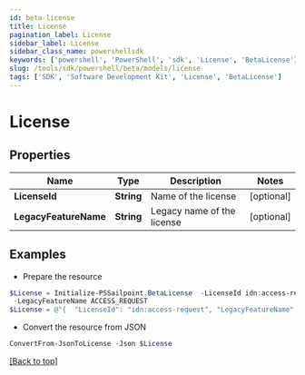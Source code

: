 ```yaml
---
id: beta-license
title: License
pagination_label: License
sidebar_label: License
sidebar_class_name: powershellsdk
keywords: ['powershell', 'PowerShell', 'sdk', 'License', 'BetaLicense'] 
slug: /tools/sdk/powershell/beta/models/license
tags: ['SDK', 'Software Development Kit', 'License', 'BetaLicense']
---
```



# License

## Properties

Name | Type | Description | Notes
------------ | ------------- | ------------- | -------------
**LicenseId** | **String** | Name of the license | [optional] 
**LegacyFeatureName** | **String** | Legacy name of the license | [optional] 

## Examples

- Prepare the resource
```powershell
$License = Initialize-PSSailpoint.BetaLicense  -LicenseId idn:access-request `
 -LegacyFeatureName ACCESS_REQUEST
$License = @"{  "LicenseId": "idn:access-request", "LegacyFeatureName": "ACCESS_REQUEST" }"@
```

- Convert the resource from JSON
```powershell
ConvertFrom-JsonToLicense -Json $License
```


[[Back to top]](#) 

